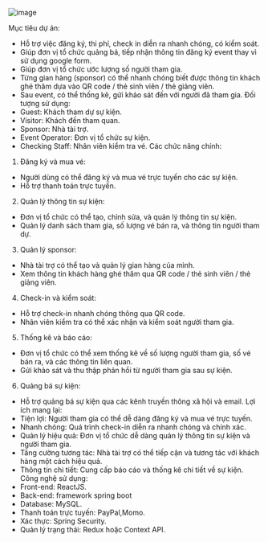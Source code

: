 ![image](https://github.com/user-attachments/assets/ac41959d-69e3-408f-a908-5c93751a6c88)

Mục tiêu dự án:
- Hỗ trợ việc đăng ký, thi phí, check in diễn ra nhanh chóng, có kiểm soát.
-	Giúp đơn vị tổ chức quảng bá, tiếp nhận thông tin đăng ký event thay vì sử dụng google form.
-	Giúp đơn vị tổ chức ước lượng số người tham gia.
-	Từng gian hàng (sponsor) có thể nhanh chóng biết được thông tin khách ghé thăm dựa vào QR code / thẻ sinh viên / thẻ giảng viên.
-	Sau event, có thể thống kê, gửi khảo sát đến với người đã tham gia.
Đối tượng sử dụng:
-	Guest: Khách tham dự sự kiện.
-	Visitor: Khách đến tham quan.
-	Sponsor: Nhà tài trợ.
-	Event Operator: Đơn vị tổ chức sự kiện.
-	Checking Staff: Nhân viên kiểm tra vé.
Các chức năng chính:
1.	Đăng ký và mua vé:
-	Người dùng có thể đăng ký và mua vé trực tuyến cho các sự kiện.
-	Hỗ trợ thanh toán trực tuyến.
2.	Quản lý thông tin sự kiện:
-	Đơn vị tổ chức có thể tạo, chỉnh sửa, và quản lý thông tin sự kiện.
-	Quản lý danh sách tham gia, số lượng vé bán ra, và thông tin người tham dự.
3.	Quản lý sponsor:
-	Nhà tài trợ có thể tạo và quản lý gian hàng của mình.
-	Xem thông tin khách hàng ghé thăm qua QR code / thẻ sinh viên / thẻ giảng viên.
4.	Check-in và kiểm soát:
-	Hỗ trợ check-in nhanh chóng thông qua QR code.
-	Nhân viên kiểm tra có thể xác nhận và kiểm soát người tham gia.
5.	Thống kê và báo cáo:
-	Đơn vị tổ chức có thể xem thống kê về số lượng người tham gia, số vé bán ra, và các thông tin liên quan.
-	Gửi khảo sát và thu thập phản hồi từ người tham gia sau sự kiện.
6.	Quảng bá sự kiện:
-	Hỗ trợ quảng bá sự kiện qua các kênh truyền thông xã hội và email.
  Lợi ích mang lại:
-	Tiện lợi: Người tham gia có thể dễ dàng đăng ký và mua vé trực tuyến.
-	Nhanh chóng: Quá trình check-in diễn ra nhanh chóng và chính xác.
-	Quản lý hiệu quả: Đơn vị tổ chức dễ dàng quản lý thông tin sự kiện và người tham gia.
-	Tăng cường tương tác: Nhà tài trợ có thể tiếp cận và tương tác với khách hàng một cách hiệu quả.
-	Thông tin chi tiết: Cung cấp báo cáo và thống kê chi tiết về sự kiện.
  Công nghệ sử dụng:
-	Front-end: ReactJS.
-	Back-end: framework spring boot
-	Database: MySQL.
-	Thanh toán trực tuyến: PayPal,Momo.
-	Xác thực: Spring Security.
-	Quản lý trạng thái: Redux hoặc Context API.
